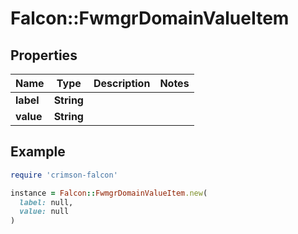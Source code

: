 # Falcon::FwmgrDomainValueItem

## Properties

| Name | Type | Description | Notes |
| ---- | ---- | ----------- | ----- |
| **label** | **String** |  |  |
| **value** | **String** |  |  |

## Example

```ruby
require 'crimson-falcon'

instance = Falcon::FwmgrDomainValueItem.new(
  label: null,
  value: null
)
```

